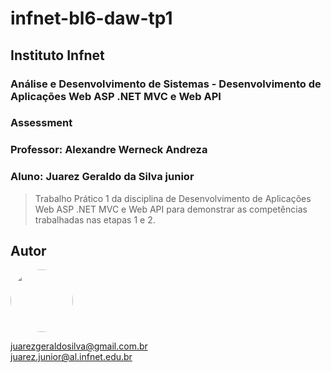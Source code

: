 <h1> infnet-bl6-daw-tp1</h1>
<h2> Instituto Infnet </h2>
<h3> Análise e Desenvolvimento de Sistemas - Desenvolvimento de Aplicações Web ASP .NET MVC e Web API</h3>
<h3> Assessment</h3>
<h3> Professor: Alexandre Werneck Andreza</h3>
<h3> Aluno: Juarez Geraldo da Silva junior</h3>

>Trabalho Prático 1 da disciplina de Desenvolvimento de Aplicações Web ASP .NET MVC e Web API para demonstrar as competências trabalhadas nas etapas 1 e 2.

## Autor
<img style="border-radius: 50%;" src="https://avatars.githubusercontent.com/u/59578227?v=4" width="100px;"/>

juarezgeraldosilva@gmail.com.br <br>
juarez.junior@al.infnet.edu.br